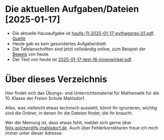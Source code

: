 # Die aktuellen Aufgaben/Dateien [2025-01-17]

* Die aktuelle Hausaufgabe ist [haufg-11-2025-01-17-pythagoras-01.pdf](hausaufgaben/haufg-11-2025-01-17-pythagoras-01.pdf). [Quelle](https://www.mathe-online.at/materialien/Margit.Schaefer/files/Pythagoras/UEB_Pyth.pdf)
* Heute gab es kein gesondertes Aufgabenblatt.
* Die Tafelanschriften sind jetzt vollständig online, zum Beispiel der [Beweis](mitschriften_und_texte/2025-01-17-pythagoras-beweis.pdf) von heute.
* Der Test von heute ist [2025-01-17-test-16-innenwinkel.pdf](2025-01-17-test-16-innenwinkel.pdf).


# Über dieses Verzeichnis

Hier findet sich das Übungs- und Unterrichtsmaterial für Mathematik für die 10. Klasse der Freien Schule Mahlsdorf.

Alles, was vielleicht etwas technisch aussieht, könnt Ihr ignorieren, wichtig sind die Ordner, in denen ihr die Dateien findet, die ihr braucht.

Wer der Meinung ist, dass etwas fehlt, meldet sich gerne über [felix.golcher@fs-mahlsdorf.de](mailto:felix.golcher@fs-mahlsdorf.de). Auch über Fehlerkorrekturen freue ich mich immer unter dieser Adresse.
